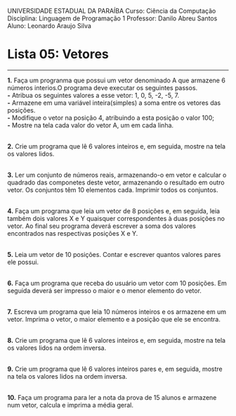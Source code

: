 UNIVERSIDADE ESTADUAL DA PARAÍBA
Curso: Ciência da Computação
Disciplina: Linguagem de Programação 1
Professor: Danilo Abreu Santos
Aluno: Leonardo Araujo Silva

<h1>Lista 05: Vetores</h1>
<hr>

<b>1.</b> Faça um progranma que possui um vetor denominado A que armazene 6 números interios.O programa deve executar os seguintes passos.<br>
	<b>-</b> Atribua os seguintes valores a esse vetor: 1, 0, 5, -2, -5, 7.<br>
	<b>-</b> Armazene em uma variável inteira(simples) a soma entre os vetores das posições.<br>
	<b>-</b> Modifique o vetor na posição 4, atribuindo a esta posição o valor 100;<br>
	<b>-</b> Mostre na tela cada valor do vetor A, um em cada linha.<br>
<br>

<b>2.</b> Crie um programa que lê 6 valores inteiros e, em seguida, mostre na tela os valores lidos.
<br><br>

<b>3.</b> Ler um conjunto de números reais, armazenando-o em vetor e calcular o quadrado das componetes deste vetor, armazenando o resultado em outro vetor. Os conjuntos têm 10 elementos cada. Imprimir todos os conjuntos.
<br><br>

<b>4.</b> Faça um programa que leia um vetor de 8 posições e, em seguida, leia também dois valores X e Y quaisquer correspondentes à duas posições no vetor. Ao final seu programa deverá escrever a soma dos valores encontrados nas respectivas posições X e Y.
<br><br>

<b>5.</b> Leia um vetor de 10 posições. Contar e escrever quantos valores pares ele possui.
<br><br>

<b>6.</b> Faça um programa que receba do usuário um vetor com 10 posições. Em seguida deverá ser impresso o maior e o menor elemento do vetor.
<br><br>

<b>7.</b> Escreva um programa que leia 10 números inteiros e os armazene em um vetor. Imprima o vetor, o maior elemento e a posição que ele se encontra.
<br><br>

<b>8.</b> Crie um programa que lê 6 valores inteiros e, em seguida, mostre na tela os valores lidos na ordem inversa.
<br><br>

<b>9.</b> Crie um programa que lê 6 valores inteiros pares e, em seguida, mostre na tela os valores lidos na ordem inversa.
<br><br>

<b>10.</b> Faça um programa para ler a nota da prova de 15 alunos e armazene num vetor, calcula e imprima a média geral.
<br><br>
